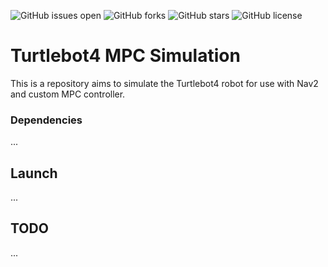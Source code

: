 ![GitHub issues open](https://img.shields.io/github/issues/kuralme/turtlebot4_mpc_simulation)
![GitHub forks](https://img.shields.io/github/forks/kuralme/turtlebot4_mpc_simulation)
![GitHub stars](https://img.shields.io/github/stars/kuralme/turtlebot4_mpc_simulation)
![GitHub license](https://img.shields.io/github/license/kuralme/turtlebot4_mpc_simulation)


# Turtlebot4 MPC Simulation

This is a repository aims to simulate the Turtlebot4 robot for use with Nav2 and custom MPC controller.


<!-- [![Video Label](http://img.youtube.com/vid)] -->



### Dependencies
...

## Launch
...
<!-- ```
ros2 launch mpc_ros2 mpc_planner.launch.py
``` -->

## TODO
...


